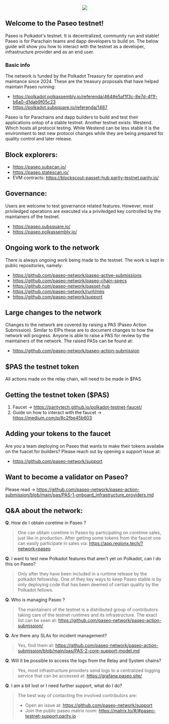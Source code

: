<p align="center">
  <img src="../resources/logo_header.svg" />
</p>


## Welcome to the Paseo testnet!
Paseo is Polkadot's testnet.
It is decentralized, community run and stable! Paseo is for Parachain teams and dapp developers to build on. The below guide will show you how to interact with the testnet as a developer, infrastructure provider and as an end user.

### Basic info
The network is funded by the Polkadot Treasury for operation and maintance since 2024.
These are the treasury proposals that have helped maintain Paseo running:
- https://polkadot.polkassembly.io/referenda/464#e5af1f3c-8e7d-4f1f-b6a0-d1dab9f05c23
- https://polkadot.subsquare.io/referenda/1487

Paseo is for Parachains and dapp builders to build and test their applications ontop of a stable testnet.
Another testnet exists: Westend. Which hosts all protocol testing. While Westend can be less stable it is the environment to test new protocol changes while they are being prepared for quality control and later release.

## Block explorers:
- https://paseo.subscan.io/
- https://paseo.statescan.io/
- EVM contracts: https://blockscout-passet-hub.parity-testnet.parity.io/

## Governance:
Users are welcome to test governance related features. However, most priviledged operations are executed via a priviledged key controlled by the maintainers of the testnet.

- https://paseo.subsquare.io/
- https://paseo.polkassembly.io/

## Ongoing work to the network
There is always ongoing work being made to the testnet. The work is kept in public repositories, namely:

- https://github.com/paseo-network/paseo-active-submissions
- https://github.com/paseo-network/paseo-chain-specs
- https://github.com/paseo-network/passet-hub
- https://github.com/paseo-network/runtimes
- https://github.com/paseo-network/support

## Large changes to the network
Changes to the network are covered by raising a PAS (Paseo Action Submission). Similar to EIPs these are to document changes to how the network will progress.
Anyone is able to raise a PAS for review by the maintainers of the network.
The raised PASs can be found at:

- https://github.com/paseo-network/paseo-action-submission

## $PAS the testnet token
All actions made on the relay chain, will need to be made in $PAS

## Getting the testnet token ($PAS)
1. Faucet -> https://paritytech.github.io/polkadot-testnet-faucet/
2. Guide on how to interact with the faucet -> https://medium.com/p/8c2fbe45b603

## Adding your tokens to the faucet
Are you a team deploying on Paseo that wants to make their tokens availabe on the fuacet for builders? Please reach out by opening a support issue at:

- https://github.com/paseo-network/support

## Want to become a validator on Paseo?
Please read -> https://github.com/paseo-network/paseo-action-submission/blob/main/pas/PAS-1-onboard_infrastructure_providers.md


## Q&A about the network:

**Q**. How do I obtain coretime in Paseo ?
> One can obtain coretime in Paseo by participating on coretime sales, just like in production. After getting some tokens from the faucet one can easily participate in sales via: https://app.regionx.tech/?network=paseo

**Q**. I want to test new Polkadot features that aren’t yet on Polkadot, can I do this on Paseo?
> Only after they have been included in a runtime release by the polkadot fellowship. One of they key ways to keep Paseo stable is by only deploying code that has been deemed of certian quality by the Polkadot fellows.

**Q**. Who is managing Paseo ?
> The maintainers of the testnet is a distributed group of contributors taking care of the testnet runtimes and its infrastructure.
> The exact list can be seen at: https://github.com/paseo-network/paseo-action-submission/

**Q**. Are there any SLAs for incident management?
> Yes, find them at: https://github.com/paseo-network/paseo-action-submission/blob/main/pas/PAS-2-core-support-model.md

**Q**. Will it be possible to access the logs from the Relay and System chains?
> Yes, most infrastructure providers send logs to a centralized logging service that can be accessed at: https://grafana.paseo.site/

**Q**. I am a bit lost or I need further support, what do I do?
> The best way of contacting the involved contributors are:
> - Open an issue at: https://github.com/paseo-network/support
> - Join the public paseo matrix room: https://matrix.to/#/#paseo-testnet-support:parity.io
